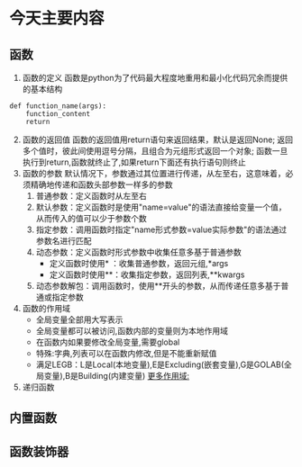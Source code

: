 # 今天主要内容
## 函数
1. 函数的定义
函数是python为了代码最大程度地重用和最小化代码冗余而提供的基本结构
```
def function_name(args):
    function_content
    return
```
2. 函数的返回值
函数的返回值用return语句来返回结果，默认是返回None;
返回多个值时，彼此间使用逗号分隔，且组合为元组形式返回一个对象;
函数一旦执行到return,函数就终止了,如果return下面还有执行语句则终止
3. 函数的参数
默认情况下，参数通过其位置进行传递，从左至右，这意味着，必须精确地传递和函数头部参数一样多的参数
   1. 普通参数：定义函数时从左至右
   2. 默认参数：定义函数时是使用"name=value"的语法直接给变量一个值，从而传入的值可以少于参数个数
   3. 指定参数：调用函数时指定"name形式参数=value实际参数"的语法通过参数名进行匹配
   4. 动态参数：定义函数时形式参数中收集任意多基于普通参数
      - 定义函数时使用* ：收集普通参数，返回元组,*args
      - 定义函数时使用**：收集指定参数，返回列表,**kwargs
   5. 动态参数解包：调用函数时，使用**开头的参数，从而传递任意多基于普通或指定参数
4. 函数的作用域
   - 全局变量全部用大写表示
   - 全局变量都可以被访问,函数内部的变量则为本地作用域
   - 在函数内如果要修改全局变量,需要global
   - 特殊:字典,列表可以在函数内修改,但是不能重新赋值
   - 满足LEGB：L是Local(本地变量),E是Excluding(嵌套变量),G是GOLAB(全局变量),B是Building(内建变量)
[更多作用域:](http://www.cnblogs.com/xiaozhiqi/articles/5795637.html)
5. 递归函数
## 内置函数
## 函数装饰器
